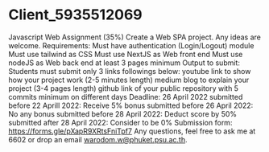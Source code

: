 # Client_5935512069
Javascript Web Assignment (35%) Create a Web SPA project. Any ideas are welcome.   Requirements:  Must have authentication (Login/Logout) module Must use tailwind as CSS Must use NextJS as Web front end Must use nodeJS as Web back end at least 3 pages minimum Output to submit:         Students must submit only 3 links followings below:  youtube link to show how your project work (2-5 minutes length) medium blog to explain your project (3-4 pages length) github link of your public repository with 5 commits minimum on different days  Deadline: 26 April 2022  submitted before 22 Aprill 2022: Receive 5% bonus submitted before 26 April 2022: No any bonus submitted before 28 April 2022: Deduct score by 50%  submitted after 28 April 2022: Consider to be 0%  Submission form: https://forms.gle/pXapR9XRtsFniTpf7   Any questions,  feel free to ask me at 6602 or drop an email warodom.w@phuket.psu.ac.th.
